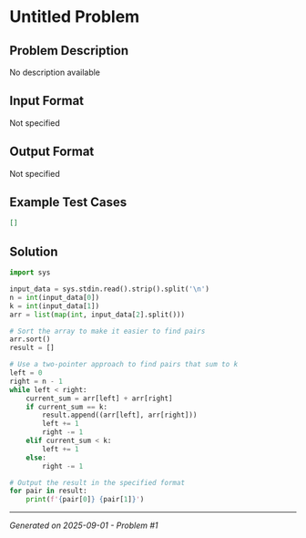 # Untitled Problem

## Problem Description
No description available

## Input Format
Not specified

## Output Format
Not specified

## Example Test Cases
```json
[]
```

## Solution
```python
import sys

input_data = sys.stdin.read().strip().split('\n')
n = int(input_data[0])
k = int(input_data[1])
arr = list(map(int, input_data[2].split()))

# Sort the array to make it easier to find pairs
arr.sort()
result = []

# Use a two-pointer approach to find pairs that sum to k
left = 0
right = n - 1
while left < right:
    current_sum = arr[left] + arr[right]
    if current_sum == k:
        result.append((arr[left], arr[right]))
        left += 1
        right -= 1
    elif current_sum < k:
        left += 1
    else:
        right -= 1

# Output the result in the specified format
for pair in result:
    print(f'{pair[0]} {pair[1]}')
```

---
*Generated on 2025-09-01 - Problem #1*